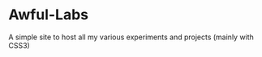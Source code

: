 Awful-Labs
==========

A simple site to host all my various experiments and projects (mainly with CSS3)
